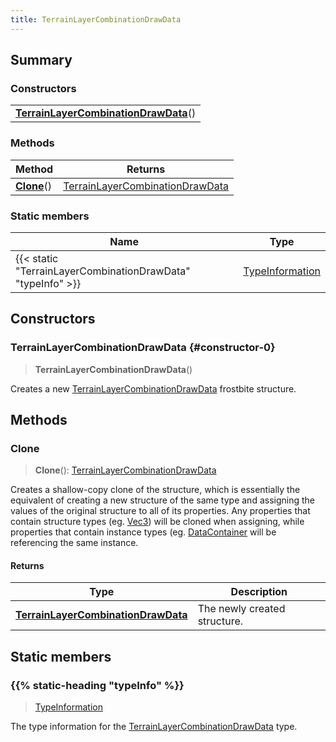 ```yaml
---
title: TerrainLayerCombinationDrawData
---
```



## Summary
### Constructors
| |
| ----------- |
| **[TerrainLayerCombinationDrawData](#constructor-0)**() |

### Methods
| Method | Returns |
| ------ | ---- |
| **[Clone](#clone)**() | [TerrainLayerCombinationDrawData](/vext/ref/fb/terrainlayercombinationdrawdata) |

### Static members
| Name | Type |
| ---- | ---- |
| {{< static "TerrainLayerCombinationDrawData" "typeInfo" >}} | [TypeInformation](/vext/ref/shared/class/typeinformation) |

## Constructors
### TerrainLayerCombinationDrawData {#constructor-0}
> **TerrainLayerCombinationDrawData**()

Creates a new [TerrainLayerCombinationDrawData](/vext/ref/fb/terrainlayercombinationdrawdata) frostbite structure.

## Methods
### Clone
> **Clone**(): [TerrainLayerCombinationDrawData](/vext/ref/fb/terrainlayercombinationdrawdata)

Creates a shallow-copy clone of the structure, which is essentially the equivalent of creating a new structure of the same type and assigning the values of the original structure to all of its properties. Any properties that contain structure types (eg. [Vec3](/vext/ref/shared/class/vec3)) will be cloned when assigning, while properties that contain instance types (eg. [DataContainer](/vext/ref/shared/class/datacontainer) will be referencing the same instance.

#### Returns
| Type | Description |
| ---- | ----------- |
| **[TerrainLayerCombinationDrawData](/vext/ref/fb/terrainlayercombinationdrawdata)** | The newly created structure. |

## Static members
### {{% static-heading "typeInfo" %}}
> [TypeInformation](/vext/ref/shared/class/typeinformation)

The type information for the [TerrainLayerCombinationDrawData](/vext/ref/fb/terrainlayercombinationdrawdata) type.

